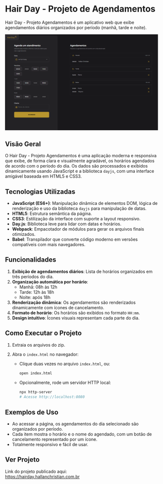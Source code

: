 # Hair Day - Projeto de Agendamentos

Hair Day - Projeto Agendamentos é um aplicativo web que exibe agendamentos diários organizados por período (manhã, tarde e noite).

![Screenshot do Projeto](src/assets/hairday.png)

## Visão Geral

O Hair Day - Projeto Agendamentos é uma aplicação moderna e responsiva que exibe, de forma clara e visualmente agradável, os horários agendados de acordo com o período do dia. Os dados são processados e exibidos dinamicamente usando JavaScript e a biblioteca `dayjs`, com uma interface amigável baseada em HTML5 e CSS3.

## Tecnologias Utilizadas

- **JavaScript (ES6+)**: Manipulação dinâmica de elementos DOM, lógica de renderização e uso da biblioteca `dayjs` para manipulação de datas.
- **HTML5**: Estrutura semântica da página.
- **CSS3**: Estilização da interface com suporte a layout responsivo.
- **Day.js**: Biblioteca leve para lidar com datas e horários.
- **Webpack**: Empacotador de módulos para gerar os arquivos finais otimizados.
- **Babel**: Transpilador que converte código moderno em versões compatíveis com mais navegadores.

## Funcionalidades

1. **Exibição de agendamentos diários**: Lista de horários organizados em três períodos do dia.
2. **Organização automática por horário**:
   - Manhã: 08h às 12h
   - Tarde: 12h às 18h
   - Noite: após 18h
3. **Renderização dinâmica**: Os agendamentos são renderizados dinamicamente com ícones de cancelamento.
4. **Formato de horário**: Os horários são exibidos no formato `HH:mm`.
5. **Design intuitivo**: Ícones visuais representam cada parte do dia.

## Como Executar o Projeto

1. Extraia os arquivos do zip.

2. Abra o `index.html` no navegador:
   - Clique duas vezes no arquivo `index.html`, ou:
     ```bash
     open index.html
     ```
   - Opcionalmente, rode um servidor HTTP local:
     ```bash
     npx http-server
     # Acesse http://localhost:8080
     ```

## Exemplos de Uso

- Ao acessar a página, os agendamentos do dia selecionado são organizados por período.
- Cada item mostra o horário e o nome do agendado, com um botão de cancelamento representado por um ícone.
- Totalmente responsivo e fácil de usar.

## Ver Projeto

Link do projeto publicado aqui:  
https://hairday.hallanchristian.com.br

